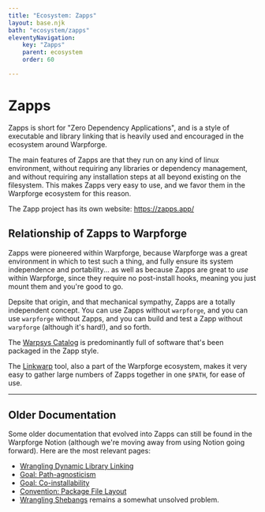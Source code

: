 ```yaml
---
title: "Ecosystem: Zapps"
layout: base.njk
bath: "ecosystem/zapps"
eleventyNavigation:
    key: "Zapps"
    parent: ecosystem
    order: 60

---
```


Zapps
=====

Zapps is short for "Zero Dependency Applications",
and is a style of executable and library linking that is heavily used and encouraged in the ecosystem around Warpforge.

The main features of Zapps are that they run on any kind of linux environment,
without requiring any libraries or dependency management,
and without requiring any installation steps at all beyond existing on the filesystem.
This makes Zapps very easy to use, and we favor them in the Warpforge ecosystem for this reason.

The Zapp project has its own website: https://zapps.app/



Relationship of Zapps to Warpforge
----------------------------------

Zapps were pioneered within Warpforge, because Warpforge was a great environment in which to test such a thing,
and fully ensure its system independence and portability...
as well as because Zapps are great to _use_ within Warpforge, since they require no post-install hooks,
meaning you just mount them and you're good to go.

Depsite that origin, and that mechanical sympathy, Zapps are a totally independent concept.
You can use Zapps without `warpforge`, and you can use `warpforge` without Zapps,
and you can build and test a Zapp without `warpforge` (although it's hard!), and so forth.

The [Warpsys Catalog](/ecosystem/warpsys/) is predominantly full of software that's been packaged in the Zapp style.

The [Linkwarp](/ecosystem/linkwarp/) tool, also a part of the Warpforge ecosystem,
makes it very easy to gather large numbers of Zapps together in one `$PATH`, for ease of use.



---



Older Documentation
-------------------

Some older documentation that evolved into Zapps can still be found in the Warpforge Notion
(although we're moving away from using Notion going forward).
Here are the most relevant pages:

- [Wrangling Dynamic Library Linking](https://warpforge.notion.site/Wrangling-Dynamic-Library-Linking-68d36a19f1614785b0d9ebcda6623889)
- [Goal: Path-agnosticism](https://warpforge.notion.site/Goal-Path-agnosticism-1afbca83896d4ef3bff36c9b1344ee89)
- [Goal: Co-installability](https://warpforge.notion.site/Goal-Co-installability-b13a81f48bd94c56a09153770af6d28b)
- [Convention: Package File Layout](https://warpforge.notion.site/Convention-Package-File-Layout-36551029a2aa47dfb47f187fb89d73ce)
- [Wrangling Shebangs](https://warpforge.notion.site/Wrangling-Shebangs-7629959c30464e4a8b6a8294fe0d95f8) remains a somewhat unsolved problem.
